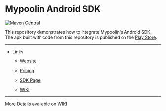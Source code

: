 # Mypoolin Android SDK
[![Maven Central](https://maven-badges.herokuapp.com/maven-central/com.mypoolin/sdk/badge.svg?style=plastic)](https://maven-badges.herokuapp.com/maven-central/com.mypoolin/sdk)


This repository demonstrates how to integrate Mypoolin's Android SDK.    
The apk built with code from this repository is published on the [Play Store](https://play.google.com/store/apps/details?id=com.app.mypoolin).

----------

* Links
  * [Website](https://mypoolin.com)

  * [Pricing](https://mypoolin.com/api.html)

  * [SDK Page](https://anaghvj.github.io/mypoolin-sdk/)
  
  * [WIKI](https://github.com/anaghvj/mypoolin-android-sdk/wiki)

***
More Details available on [WIKI](https://github.com/anaghvj/mypoolin-android-sdk/wiki)

